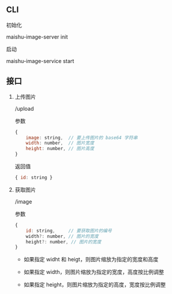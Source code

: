 ## CLI

初始化

maishu-image-server init

启动

maishu-image-service start 

## 接口


1.  上传图片

    /upload

    参数

    ```js
    {
        image: string,  // 要上传图片的 base64 字符串
        width: number,  // 图片宽度
        height: number, // 图片高度
    }
    ```

    返回值

    ```js
    { id: string }
    ```

1. 获取图片

    /image

    参数

    ```js
    {
        id: string,     // 要获取图片的编号
        width?: number, // 图片的宽度
        height?: number, // 图片的宽度
    }
    ```

    * 如果指定 widht 和 heigt，则图片缩放为指定的宽度和高度

    * 如果指定 width，则图片缩放为指定的宽度，高度按比例调整

    * 如果指定 height，则图片缩放为指定的高度，宽度按比例调整